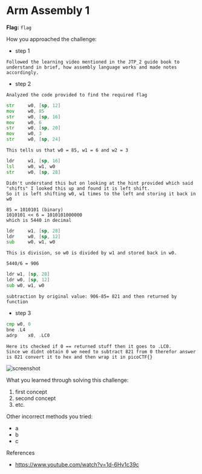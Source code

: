 # Arm Assembly 1

**Flag:** `flag`

How you approached the challenge:

- step 1

```
Followed the learning video mentioned in the JTP_2 guide book to understand in brief, how assembly language works and made notes accordingly.
```

- step 2

```
Analyzed the code provided to find the required flag
```

```asm
str     w0, [sp, 12]
mov     w0, 85
str     w0, [sp, 16]
mov     w0, 6
str     w0, [sp, 20]
mov     w0, 3
str     w0, [sp, 24]
```
```
This tells us that w0 = 85, w1 = 6 and w2 = 3
```

```asm
ldr     w1, [sp, 16]
lsl     w0, w1, w0
str     w0, [sp, 28]
```
```
Didn't understand this but on looking at the hint provided which said "shifts" I looked this up and found it is left shift.
So it is left shifting w0, w1 times to the left and storing it back in w0

85 = 1010101 (binary)
1010101 << 6 = 1010101000000
which is 5440 in decimal
```

```asm
ldr     w1, [sp, 28]
ldr     w0, [sp, 12]
sub     w0, w1, w0
```
```
This is division, so w0 is divided by w1 and stored back in w0.

5440/6 = 906
```

```asm
ldr	w1, [sp, 28]
ldr	w0, [sp, 12]
sub	w0, w1, w0
```

```
subtraction by original value: 906-85= 821 and then returned by function
```

- step 3

```asm
cmp	w0, 0
bne	.L4
adrp	x0, .LC0
```

```
Here its checked if 0 == returned stuff then it goes to .LC0.
Since we didnt obtain 0 we need to subtract 821 from 0 therefor answer is 821 convert it to hex and then wrap it in picoCTF{}
```

![screenshot](./screenshot.png)

What you learned through solving this challenge:

1. first concept
2. second concept
3. etc.

Other incorrect methods you tried:

- a
- b
- c

References

- https://www.youtube.com/watch?v=1d-6Hv1c39c

